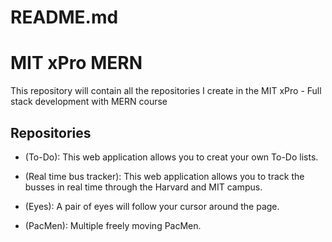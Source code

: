 # README.md
<h1> MIT xPro MERN </h1>

This repository will contain all the repositories I create in the MIT xPro - Full stack development with MERN course 


<h2>Repositories</h2>

- (To-Do): This web application allows you to creat your own To-Do lists. 

- (Real time bus tracker): This web application allows you to track the busses in real time through the Harvard and MIT campus. 

- (Eyes): A pair of eyes will follow your cursor around the page.

- (PacMen): Multiple freely moving PacMen. 
